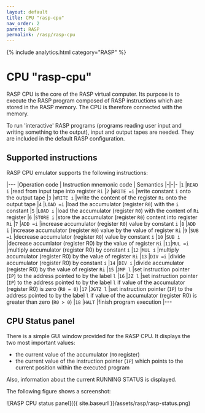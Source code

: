 ```yaml
---
layout: default
title: CPU "rasp-cpu"
nav_order: 2
parent: RASP
permalink: /rasp/rasp-cpu
---
```


{% include analytics.html category="RASP" %}

# CPU "rasp-cpu"

RASP CPU is the core of the RASP virtual computer. Its purpose is to execute the RASP program composed of RASP
instructions which are stored in the RASP memory. The CPU is therefore connected with the memory.

To run 'interactive' RASP programs (programs reading user input and writing something to the output), input and output
tapes are needed. They are included in the default RASP configuration.

## Supported instructions

RASP CPU emulator supports the following instructions:

|---
|Operation code | Instruction mnemonic code | Semantics
|-|-|-
|`1` |`READ i` |read from input tape into register `Ri`
|`2` |`WRITE =i` |write constant `i` onto the output tape
|`3` |`WRITE i` |write the content of the register `Ri` onto the output tape
|`4` |`LOAD =i` |load the accumulator (register `R0`) with the `i` constant
|`5` |`LOAD i` |load the accumulator (register `R0`) with the content of `Ri` register
|`6` |`STORE i` |store the accumulator (register `R0`) content into register `Ri`
|`7` |`ADD =i` |increase accumulator (register `R0`) value by constant `i`
|`8` |`ADD i` |increase accumulator (register `R0`) value by the value of register `Ri`
|`9` |`SUB =i` |decrease accumulator (register `R0`) value by constant `i`
|`10` |`SUB i` |decrease accumlator (register R0) by the value of register `Ri`
|`11`|`MUL =i` |multiply accumulator (register R0) by constant `i`
|`12` |`MUL i` |multiply accumulator (register R0) by the value of register `Ri`
|`13` |`DIV =i` |divide accumulator (register R0) by constant `i`
|`14` |`DIV i` |divide accumulator (register R0) by the value of register `Ri`
|`15` |`JMP l` |set instruction pointer (`IP`) to the address pointed to by the label `l`
|`16` |`JZ l` |set instruction pointer (`IP`) to the address pointed to by the label `l` if value of the accumulator (register R0) is zero (`R0 = 0`)
|`17` |`JGTZ l` |set instruction pointer (`IP`) to the address pointed to by the label `l` if value of the accumulator (register R0) is greater than zero (`R0 > 0`)
|`18` |`HALT` |finish program execution
|---

## CPU Status panel

There is a simple GUI window provided for the RASP CPU. It displays the two most important values:

- the current value of the accumulator (`R0` register)
- the current value of the instruction pointer (`IP`) which points to the current position within the executed program

Also, information about the current RUNNING STATUS is displayed.

The following figure shows a screenshot:

![RASP CPU status panel]({{ site.baseurl }}/assets/rasp/rasp-status.png)

